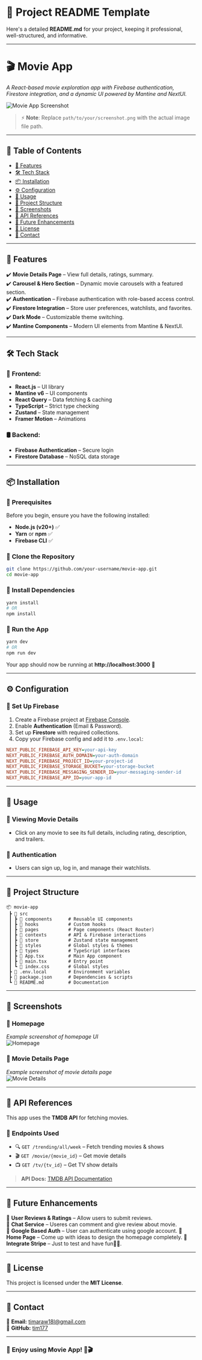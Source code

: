 # 📌 **Project README Template**

Here's a detailed **README.md** for your project, keeping it professional, well-structured, and informative.

---

# 🎬 **Movie App**

_A React-based movie exploration app with Firebase authentication, Firestore integration, and a dynamic UI powered by Mantine and NextUI._

![Movie App Screenshot](https://raw.githubusercontent.com/tim177/movie-app/refs/heads/main/src/assets/HomePage.png)

> ⚡ **Note**: Replace `path/to/your/screenshot.png` with the actual image file path.

---

## 📖 **Table of Contents**

- [🚀 Features](#-features)
- [🛠 Tech Stack](#-tech-stack)
- [📦 Installation](#-installation)
- [⚙️ Configuration](#️-configuration)
- [🔧 Usage](#-usage)
- [📂 Project Structure](#-project-structure)
- [📸 Screenshots](#-screenshots)
- [📣 API References](#-api-references)
- [🎯 Future Enhancements](#-future-enhancements)
- [📝 License](#-license)
- [📩 Contact](#-contact)

---

## 🚀 **Features**

✔️ **Movie Details Page** – View full details, ratings, summary.  
✔️ **Carousel & Hero Section** – Dynamic movie carousels with a featured section.  
✔️ **Authentication** – Firebase authentication with role-based access control.  
✔️ **Firestore Integration** – Store user preferences, watchlists, and favorites.  
✔️ **Dark Mode** – Customizable theme switching.  
✔️ **Mantine Components** – Modern UI elements from Mantine & NextUI.

---

## 🛠 **Tech Stack**

### 📌 **Frontend:**

- **React.js** – UI library
- **Mantine v6** – UI components
- **React Query** – Data fetching & caching
- **TypeScript** – Strict type checking
- **Zustand** – State management
- **Framer Motion** – Animations

### 🛢 **Backend:**

- **Firebase Authentication** – Secure login
- **Firestore Database** – NoSQL data storage

---

## 📦 **Installation**

### 🔹 **Prerequisites**

Before you begin, ensure you have the following installed:

- **Node.js (v20+)** ✅
- **Yarn** or **npm** ✅
- **Firebase CLI** ✅

### 🔹 **Clone the Repository**

```sh
git clone https://github.com/your-username/movie-app.git
cd movie-app
```

### 🔹 **Install Dependencies**

```sh
yarn install
# OR
npm install
```

### 🔹 **Run the App**

```sh
yarn dev
# OR
npm run dev
```

Your app should now be running at **http://localhost:3000** 🎉

---

## ⚙️ **Configuration**

### 🔹 **Set Up Firebase**

1. Create a Firebase project at [Firebase Console](https://console.firebase.google.com/).
2. Enable **Authentication** (Email & Password).
3. Set up **Firestore** with required collections.
4. Copy your Firebase config and add it to `.env.local`:

```ini
NEXT_PUBLIC_FIREBASE_API_KEY=your-api-key
NEXT_PUBLIC_FIREBASE_AUTH_DOMAIN=your-auth-domain
NEXT_PUBLIC_FIREBASE_PROJECT_ID=your-project-id
NEXT_PUBLIC_FIREBASE_STORAGE_BUCKET=your-storage-bucket
NEXT_PUBLIC_FIREBASE_MESSAGING_SENDER_ID=your-messaging-sender-id
NEXT_PUBLIC_FIREBASE_APP_ID=your-app-id
```

---

## 🔧 **Usage**

### 🔹 **Viewing Movie Details**

- Click on any movie to see its full details, including rating, description, and trailers.

### 🔹 **Authentication**

- Users can sign up, log in, and manage their watchlists.

---

## 📂 **Project Structure**

```
📦 movie-app
 ┣ 📂 src
 ┃ ┣ 📂 components      # Reusable UI components
 ┃ ┣ 📂 hooks           # Custom hooks
 ┃ ┣ 📂 pages           # Page components (React Router)
 ┃ ┣ 📂 contexts        # API & Firebase interactions
 ┃ ┣ 📂 store           # Zustand state management
 ┃ ┣ 📂 styles          # Global styles & themes
 ┃ ┣ 📂 types           # TypeScript interfaces
 ┃ ┣ 📜 App.tsx         # Main App component
 ┃ ┣ 📜 main.tsx        # Entry point
 ┃ ┗ 📜 index.css       # Global styles
 ┣ 📜 .env.local        # Environment variables
 ┣ 📜 package.json      # Dependencies & scripts
 ┗ 📜 README.md         # Documentation
```

---

## 📸 **Screenshots**

### 🔹 **Homepage**

_Example screenshot of homepage UI_  
![Homepage](https://raw.githubusercontent.com/tim177/movie-app/refs/heads/main/src/assets/movie_dashboard.png)

### 🔹 **Movie Details Page**

_Example screenshot of movie details page_  
![Movie Details](https://github.com/tim177/movie-app/blob/main/src/assets/movie_detail.png?raw=true)

---

## 📣 **API References**

This app uses the **TMDB API** for fetching movies.

### 🔹 **Endpoints Used**

- 🔍 `GET /trending/all/week` – Fetch trending movies & shows
- 🎬 `GET /movie/{movie_id}` – Get movie details
- 📺 `GET /tv/{tv_id}` – Get TV show details

> **API Docs:** [TMDB API Documentation](https://developers.themoviedb.org/3/getting-started/introduction)

---

## 🎯 **Future Enhancements**

🔹 **User Reviews & Ratings** – Allow users to submit reviews.  
🔹 **Chat Service** – Useres can comment and give review about movie.  
🔹 **Google Based Auth** – User can authenticate using google account.
🔹 **Home Page** – Come up with ideas to design the homepage completely.
🔹 **Integrate Stripe** – Just to test and have fun✌🏻.

---

## 📝 **License**

This project is licensed under the **MIT License**.

---

## 📩 **Contact**

📧 **Email:** timaraw18l@gmail.com  
🔗 **GitHub:** [tim177](https://github.com/tim177)

---

### 🚀 **Enjoy using Movie App!** 🍿🎬
